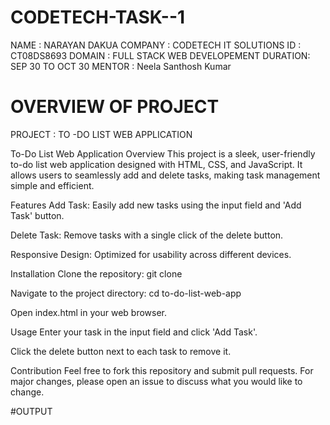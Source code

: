 # CODETECH-TASK--1
NAME : NARAYAN DAKUA
COMPANY : CODETECH IT SOLUTIONS 
ID : CT08DS8693
DOMAIN : FULL STACK WEB DEVELOPEMENT 
DURATION: SEP 30 TO OCT 30
MENTOR : Neela Santhosh Kumar 


# OVERVIEW OF PROJECT 
PROJECT : TO -DO LIST WEB APPLICATION


To-Do List Web Application
Overview
This project is a sleek, user-friendly to-do list web application designed with HTML, CSS, and JavaScript. It allows users to seamlessly add and delete tasks, making task management simple and efficient.

Features
Add Task: Easily add new tasks using the input field and 'Add Task' button.

Delete Task: Remove tasks with a single click of the delete button.

Responsive Design: Optimized for usability across different devices.

Installation
Clone the repository: git clone <repository-url>

Navigate to the project directory: cd to-do-list-web-app

Open index.html in your web browser.

Usage
Enter your task in the input field and click 'Add Task'.

Click the delete button next to each task to remove it.

Contribution
Feel free to fork this repository and submit pull requests. For major changes, please open an issue to discuss what you would like to change.



#OUTPUT 


